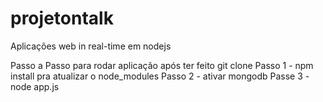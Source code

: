 # projetontalk
Aplicações web in real-time em nodejs

Passo a Passo para rodar aplicação após ter feito git clone
Passo 1 - npm install pra atualizar o node_modules
Passo 2 - ativar mongodb
Passe 3 - node app.js
